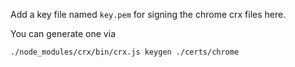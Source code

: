 Add a key file named `key.pem` for signing the chrome crx files here.

You can generate one via
```console
./node_modules/crx/bin/crx.js keygen ./certs/chrome
```

